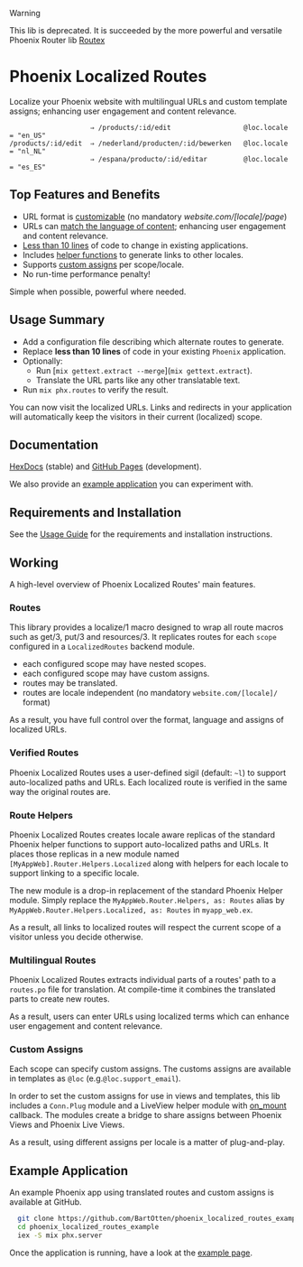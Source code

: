 > [!WARNING]
> This lib is deprecated. It is succeeded by the more powerful and versatile
> Phoenix Router lib [Routex](https://github.com/BartOtten/routex/)

# Phoenix Localized Routes

Localize your Phoenix website with multilingual URLs and custom template assigns;
enhancing user engagement and content relevance.

                        ⇒ /products/:id/edit                  @loc.locale = "en_US"
    /products/:id/edit  ⇒ /nederland/producten/:id/bewerken   @loc.locale = "nl_NL"
                        ⇒ /espana/producto/:id/editar         @loc.locale = "es_ES"


## Top Features and Benefits

- URL format is [customizable](#routes) (no mandatory _website.com/[locale]/page_)
- URLs can [match the language of content](#multilingual-routes); enhancing user
  engagement and content relevance.
- [Less than 10 lines](USAGE.md#helpers) of code to change in existing applications.
- Includes [helper functions](#route-helpers) to generate links to other locales.
- Supports [custom assigns](#custom-assigns) per scope/locale.
- No run-time performance penalty!

Simple when possible, powerful where needed.


## Usage Summary

- Add a configuration file describing which alternate routes to generate.
- Replace **less than 10 lines** of code in your existing `Phoenix` application.
- Optionally:
  - Run [`mix gettext.extract --merge`](`mix gettext.extract`).
  - Translate the URL parts like any other translatable text.
- Run `mix phx.routes` to verify the result.

You can now visit the localized URLs. Links and redirects in your application will
automatically keep the visitors in their current (localized) scope.

## Documentation

[HexDocs](https://hexdocs.pm/phoenix_localized_routes/) (stable)
and [GitHub Pages](https://bartotten.github.io/phoenix_localized_routes/) (development).

We also provide an [example application](#example-application) you can experiment with.

## Requirements and Installation

See the [Usage Guide](USAGE.md) for the requirements and installation instructions.

## Working

A high-level overview of Phoenix Localized Routes' main features.

### Routes

This library provides a localize/1 macro designed to wrap all route macros such as
get/3, put/3 and resources/3. It replicates routes for each `scope` configured in
a `LocalizedRoutes` backend module.

- each configured scope may have nested scopes.
- each configured scope may have custom assigns.
- routes may be translated.
- routes are locale independent (no mandatory `website.com/[locale]/` format)

As a result, you have full control over the format, language and assigns of localized URLs.

### Verified Routes

Phoenix Localized Routes uses a user-defined sigil (default: `~l`) to support auto-localized
paths and URLs. Each localized route is verified in the same way the original routes are.

### Route Helpers

Phoenix Localized Routes creates locale aware replicas of the standard Phoenix helper
functions to support auto-localized paths and URLs. It places those replicas in a new
module named `[MyAppWeb].Router.Helpers.Localized` along with helpers for each locale
to support linking to a specific locale.

The new module is a drop-in replacement of the standard Phoenix Helper module.
Simply replace the `MyAppWeb.Router.Helpers, as: Routes` alias by
`MyAppWeb.Router.Helpers.Localized, as: Routes` in `myapp_web.ex`.

As a result, all links to localized routes will respect the current scope of a visitor
unless you decide otherwise.


### Multilingual Routes

Phoenix Localized Routes extracts individual parts of a routes' path to a `routes.po` file
for translation. At compile-time it combines the translated parts to create new routes.

As a result, users can enter URLs using localized terms which can enhance user engagement
and content relevance.


### Custom Assigns

Each scope can specify custom assigns. The customs assigns are available in templates
as `@loc` (e.g.`@loc.support_email`).

In order to set the custom assigns for use in views and templates, this lib includes
a `Conn.Plug` module and a LiveView helper module with
[on_mount](https://hexdocs.pm/phoenix_live_view/Phoenix.LiveView.html#on_mount/1) callback.
The modules create a bridge to share assigns between Phoenix Views and Phoenix Live Views.

As a result, using different assigns per locale is a matter of plug-and-play.


## Example Application

An example Phoenix app using translated routes and custom assigns is available at GitHub.

``` bash
  git clone https://github.com/BartOtten/phoenix_localized_routes_example.git
  cd phoenix_localized_routes_example
  iex -S mix phx.server
```

Once the application is running, have a look at the
[example page](http://localhost:4000/europe/nl/producten/).
